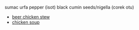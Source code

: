 sumac
urfa pepper (isot)
black cumin seeds/nigella (corek otu)

- [beer chicken stew](https://www.youtube.com/watch?v=uRFWnL1tg7o)
- [chicken soup](https://www.youtube.com/watch?v=xudhMRXvJI0)
